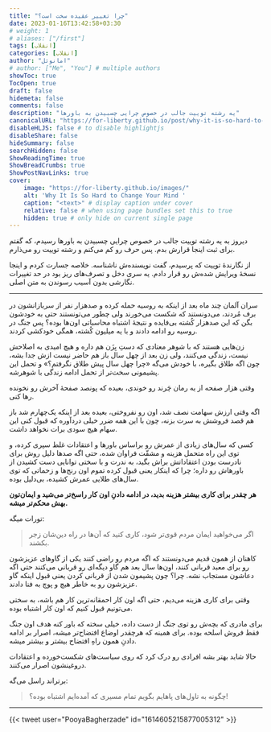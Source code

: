 ```yaml
---
title: "چرا تغییر عقیده سخت است؟"
date: 2023-01-16T13:42:58+03:30
# weight: 1
# aliases: ["/first"]
tags: [انقلاب]
categories: [انقلاب]
author: "امانوئل"
# author: ["Me", "You"] # multiple authors
showToc: true
TocOpen: true
draft: false
hidemeta: false
comments: false
description: "یه رشته توییت جالب در خصوص چرایی چسبیدن به باورها"
canonicalURL: "https://for-liberty.github.io/post/why-it-is-so-hard-to-change-your-mind"
disableHLJS: false # to disable highlightjs
disableShare: false
hideSummary: false
searchHidden: false
ShowReadingTime: true
ShowBreadCrumbs: true
ShowPostNavLinks: true
cover:
    image: "https://for-liberty.github.io/images/" 
    alt: 'Why It Is So Hard to Change Your Mind '
    caption: "<text>" # display caption under cover
    relative: false # when using page bundles set this to true
    hidden: true # only hide on current single page
---
```


دیروز به یه رشته توییت جالب در خصوص چرایی چسبیدن به باورها رسیدم، که گفتم برای ثبت اینجا قرارش بدم. پس حرف رو کم می‌کنم و رشته توییت رو می‌ذارم.

از نگارندهٔ توییت که پرسیدم، گفت نویسنده‌ش ناشناسه. خلاصه جسارت کردم و اینجا نسخهٔ ویرایش شده‌ش رو قرار دادم. یه سری دخل و تصرف‌های ریز بود در حد تغییرات نگارشی بدون آسیب رسوندن به متن اصلی.

___

سران آلمان چند ماه بعد از اینکه به روسیه حمله کرده و صدهزار نفر از سربازانشون در برف مُردند، می‌دونستند که شکست می‌خورند ولی چطور می‌تونستند حتی به خودشون بگن که این صدهزار کُشته بی‌فایده و نتیجهٔ اشتباه محاسباتی اون‌ها بوده؟ پس جنگ در روسیه رو ادامه دادند و با یه میلیون کُشته، همگی خودکشی کردند.

زن‌هایی هستند که با شوهر معتادی که دستِ بِزَن هم داره و هیچ امیدی به اصلاحش نیست، زندگی می‌کنند، ولی زن بعد از چهل سال باز هم حاضر نیست ازش جدا بشه، چون اگه طلاق بگیره، با خودش می‌گه «چرا چهل سال پیش طلاق نگرفتم؟» و تحمل این پشیمونی سخت‌تر از تحمل ادامه زندگی با شوهرشه.

وقتی هزار صفحه از یه رمان چَرند رو خوندی، بعیده که پونصد صفحهٔ آخرش رو نخونده رها کنی.

اگه وقتی ارزش سهامت نصف شد، اون رو نفروختی، بعیده بعد از اینکه یک‌چهارم شد باز هم قصد فروشش به سرت بزنه، چون با این همه ضرر خیلی دردآوره که قبول کنی این سهام هیچ سودی برات نخواهد داشت.

کسی که سال‌های زیادی از عمرش رو براساس باورها و اعتقادات غلط سپری کرده، و توی این راه متحمل هزینه و مشقّت فراوان شده، حتی اگه صدها دلیل روش برای نادرست بودن اعتقاداتش براش بگید، به ندرت و با سختی توانایی دست کشیدن از باورهاش رو داره؛ چرا که اینکار یعنی قبول کرده تموم اون رنج‌ها و زحماتی که توی سال‌های طلایی عمرش کشیده، بی‌دلیل بوده. 

**هر چقدر برای کاری بیشتر هزینه بدید، در ادامه دادنِ اون کار راسخ‌تر می‌شید و ایمان‌تون بهش محکم‌تر میشه.**

تورات میگه:
> اگر می‌خواهید ایمان مردم قوی‌تر شود، کاری کنید که آن‌ها در راه دین‌شان زجر بکشند.

کاهنان از همون قدیم می‌دونستند که اگه مردم رو راضی کنند یکی از گاوهای عزیزشون رو برای معبد قربانی کنند، اون‌ها سال بعد هم گاو دیگه‌ای رو قربانی می‌کنند حتی اگه دعاشون مستجاب نشه. چرا؟ چون پشیمون شدن از قربانی کردن یعنی قبول اینکه گاو عزیزشون رو به خاطر هیچ و پوچ به فنا دادند. 

وقتی برای کاری هزینه می‌دیم، حتی اگه اون کار احمقانه‌ترین کار هم باشه، به سختی می‌تونیم قبول کنیم که اون کار اشتباه بوده.

برای مادری که بچه‌ش رو توی جنگ از دست داده، خیلی سخته که باور کنه هدف اون جنگ فقط فروش اسلحه بوده. برای همینه که هرچقدر اوضاع افتضاح‌تر میشه، اصرار بر ادامه دادنِ همون راهِ افتضاح بیشتر و بیشتر میشه. 

حالا شاید بهتر بشه افرادی رو درک کرد که روی سیاست‌های شکست‌خورده و اعتقادات دروغینشون اصرار می‌کنند.

برتراند راسل می‌گه:
> چگونه به تاول‌های پاهایم بگویم تمام مسیری که آمده‌ایم اشتباه بوده؟!

___
{{< tweet user="PooyaBagherzade" id="1614605215877005312" >}}

